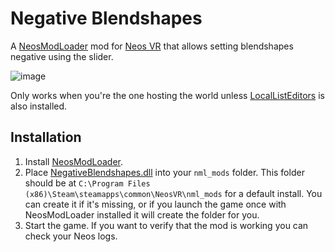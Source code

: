 # Negative Blendshapes

A [NeosModLoader](https://github.com/zkxs/NeosModLoader) mod for [Neos VR](https://neos.com/) that allows setting blendshapes negative using the slider. 

![image](https://user-images.githubusercontent.com/12719947/211936713-cdf54a46-b1a6-417b-9c9e-166bacdf078c.png)


Only works when you're the one hosting the world unless [LocalListEditors](https://github.com/TheJebForge/LocalListEditors) is also installed. 

## Installation
1. Install [NeosModLoader](https://github.com/zkxs/NeosModLoader).
2. Place [NegativeBlendshapes.dll](https://github.com/TheJebForge/NegativeBlendshapes/releases/latest/download/NegativeBlendshapes.dll) into your `nml_mods` folder. This folder should be at `C:\Program Files (x86)\Steam\steamapps\common\NeosVR\nml_mods` for a default install. You can create it if it's missing, or if you launch the game once with NeosModLoader installed it will create the folder for you.
3. Start the game. If you want to verify that the mod is working you can check your Neos logs.

